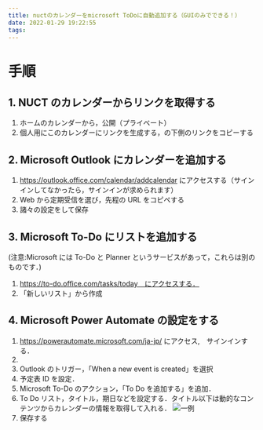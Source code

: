 ```yaml
---
title: nuctのカレンダーをmicrosoft ToDoに自動追加する（GUIのみでできる！）
date: 2022-01-29 19:22:55
tags:
---
```


# 手順

## 1. NUCT のカレンダーからリンクを取得する

1. ホームのカレンダーから，公開（プライベート）
2. 個人用にこのカレンダーにリンクを生成する，の下側のリンクをコピーする
<!-- more -->

## 2. Microsoft Outlook にカレンダーを追加する

1. https://outlook.office.com/calendar/addcalendar にアクセスする（サインインしてなかったら，サインインが求められます）
2. Web から定期受信を選び，先程の URL をコピペする
3. 諸々の設定をして保存

## 3. Microsoft To-Do にリストを追加する

(注意:Microsoft には To-Do と Planner というサービスがあって，これらは別のものです．)

1. https://to-do.office.com/tasks/today　にアクセスする．
2. 「新しいリスト」から作成

## 4. Microsoft Power Automate の設定をする

1. https://powerautomate.microsoft.com/ja-jp/ にアクセス,　サインインする．
2.
3. Outlook のトリガー，「When a new event is created」を選択
4. 予定表 ID を設定．
5. Microsoft To-Do のアクション，「To Do を追加する」を追加．
6. To Do リスト，タイトル，期日などを設定する．タイトル以下は動的なコンテンツからカレンダーの情報を取得して入れる．
   ![一例](/images/automate1.png)
7. 保存する

